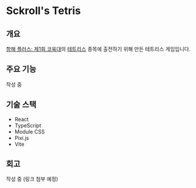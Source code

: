 # Sckroll's Tetris

## 개요

[항해 플러스: 제1회 코육대](https://hanghaeplus-coyukdae.oopy.io/)의 [테트리스](https://hanghaeplus-coyukdae.oopy.io/1961264b-4e30-44b9-bc80-d70d8a4614e5) 종목에 출전하기 위해 만든 테트리스 게임입니다.

## 주요 기능

작성 중 

## 기술 스택

- React
- TypeScript
- Module CSS
- Pixi.js
- Vite

## 회고

작성 중 (링크 첨부 예정)